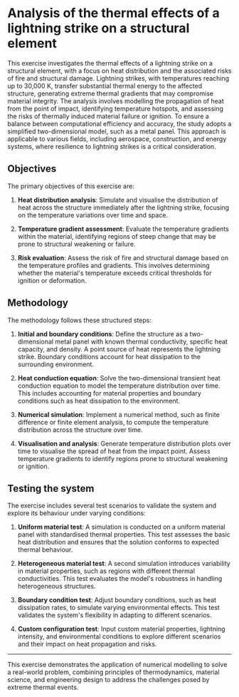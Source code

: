 # Analysis of the thermal effects of a lightning strike on a structural element

This exercise investigates the thermal effects of a lightning strike on a structural element, with a focus on heat distribution and the associated risks of fire and structural damage. Lightning strikes, with temperatures reaching up to 30,000 K, transfer substantial thermal energy to the affected structure, generating extreme thermal gradients that may compromise material integrity. The analysis involves modelling the propagation of heat from the point of impact, identifying temperature hotspots, and assessing the risks of thermally induced material failure or ignition. To ensure a balance between computational efficiency and accuracy, the study adopts a simplified two-dimensional model, such as a metal panel. This approach is applicable to various fields, including aerospace, construction, and energy systems, where resilience to lightning strikes is a critical consideration.

## Objectives

The primary objectives of this exercise are:

1. **Heat distribution analysis**: Simulate and visualise the distribution of heat across the structure immediately after the lightning strike, focusing on the temperature variations over time and space.

2. **Temperature gradient assessment**: Evaluate the temperature gradients within the material, identifying regions of steep change that may be prone to structural weakening or failure.

3. **Risk evaluation**: Assess the risk of fire and structural damage based on the temperature profiles and gradients. This involves determining whether the material's temperature exceeds critical thresholds for ignition or deformation.

## Methodology

The methodology follows these structured steps:

1. **Initial and boundary conditions**: Define the structure as a two-dimensional metal panel with known thermal conductivity, specific heat capacity, and density. A point source of heat represents the lightning strike. Boundary conditions account for heat dissipation to the surrounding environment.

2. **Heat conduction equation**: Solve the two-dimensional transient heat conduction equation to model the temperature distribution over time. This includes accounting for material properties and boundary conditions such as heat dissipation to the environment.

3. **Numerical simulation**: Implement a numerical method, such as finite difference or finite element analysis, to compute the temperature distribution across the structure over time.

4. **Visualisation and analysis**: Generate temperature distribution plots over time to visualise the spread of heat from the impact point. Assess temperature gradients to identify regions prone to structural weakening or ignition.

## Testing the system

The exercise includes several test scenarios to validate the system and explore its behaviour under varying conditions:

1. **Uniform material test**: A simulation is conducted on a uniform material panel with standardised thermal properties. This test assesses the basic heat distribution and ensures that the solution conforms to expected thermal behaviour.

2. **Heterogeneous material test**: A second simulation introduces variability in material properties, such as regions with different thermal conductivities. This test evaluates the model's robustness in handling heterogeneous structures.

3. **Boundary condition test**: Adjust boundary conditions, such as heat dissipation rates, to simulate varying environmental effects. This test validates the system's flexibility in adapting to different scenarios.

4. **Custom configuration test**: Input custom material properties, lightning intensity, and environmental conditions to explore different scenarios and their impact on heat propagation and risks.

---

This exercise demonstrates the application of numerical modelling to solve a real-world problem, combining principles of thermodynamics, material science, and engineering design to address the challenges posed by extreme thermal events.
